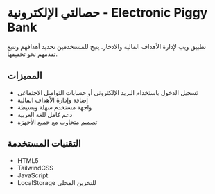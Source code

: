 # حصالتي الإلكترونية - Electronic Piggy Bank

تطبيق ويب لإدارة الأهداف المالية والادخار. يتيح للمستخدمين تحديد أهدافهم وتتبع تقدمهم نحو تحقيقها.

## المميزات
- تسجيل الدخول باستخدام البريد الإلكتروني أو حسابات التواصل الاجتماعي
- إضافة وإدارة الأهداف المالية
- واجهة مستخدم سهلة وبسيطة
- دعم كامل للغة العربية
- تصميم متجاوب مع جميع الأجهزة

## التقنيات المستخدمة
- HTML5
- TailwindCSS
- JavaScript
- LocalStorage للتخزين المحلي
